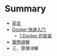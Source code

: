 # Summary

* [前言](README.md)
* [Docker 快速入门](快速入门/fastlearn.md)
   * [1.Docker 的安装](快速入门/install_docker.md)
* [案例讲解](examples.md)
* 三、原理详解

